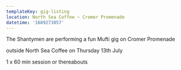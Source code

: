 ```yaml
---
templateKey: gig-listing
location: North Sea Coffee ~ Cromer Promenade
datetime: '1689273057'
---
```

T﻿he Shantymen are performing a fun Mufti gig on Cromer Promenade  

o﻿utside N﻿orth Sea Coffee on Thursday 13th July 

1 x 60 min session or thereabouts